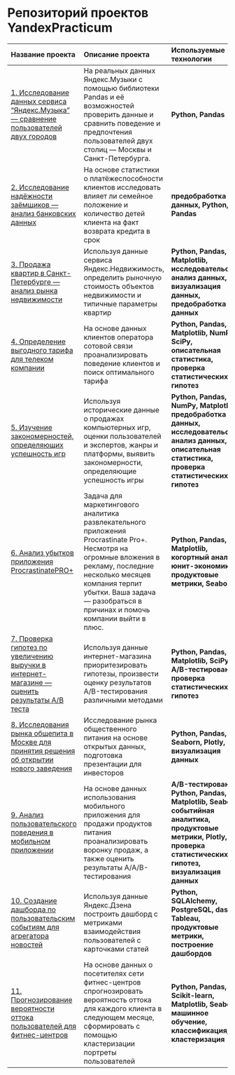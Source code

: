 # Репозиторий проектов YandexPracticum

| Название проекта  | Описание проекта| Используемые технологии |
| :--------------- | :---------------| :--------------- |
| [1. Исследование данных сервиса “Яндекс.Музыка” — сравнение пользователей двух городов](https://github.com/Prostooo21/Yandex-Practicum/tree/main/01_Yandex_Music)  | На реальных данных Яндекс.Музыки c помощью библиотеки Pandas и её возможностей проверить данные и сравнить поведение и предпочтения пользователей двух столиц — Москвы и Санкт-Петербурга. | **Python, Pandas**  |
| [2. Исследование надёжности заёмщиков — анализ банковских данных](https://github.com/Prostooo21/Yandex-Practicum/tree/main/02_Credit_reliability)  | На основе статистики о платёжеспособности клиентов исследовать влияет ли семейное положение и количество детей клиента на факт возврата кредита в срок | **предобработка данных, Python, Pandas**  |
| [3. Продажа квартир в Санкт-Петербурге — анализ рынка недвижимости](https://github.com/Prostooo21/Yandex-Practicum/tree/main/03_Real_estate%20(EDA))  | Используя данные сервиса Яндекс.Недвижимость, определить рыночную стоимость объектов недвижимости и типичные параметры квартир| **Python, Pandas, Matplotlib, исследовательский анализ данных, визуализация данных, предобработка данных**  |
| [4. Определение выгодного тарифа для телеком компании](https://github.com/Prostooo21/Yandex-Practicum/tree/main/04_Telecom)  | На основе данных клиентов оператора сотовой связи проанализировать поведение клиентов и поиск оптимального тарифа | **Python, Pandas, Matplotlib, NumPy, SciPy, описательная статистика, проверка статистических гипотез**  |
| [5. Изучение закономерностей, определяющих успешность игр](https://github.com/Prostooo21/Yandex-Practicum/tree/main/05_Games)  | Используя исторические данные о продажах компьютерных игр, оценки пользователей и экспертов, жанры и платформы, выявить закономерности, определяющие успешность игры | **Python, Pandas, NumPy, Matplotlib, предобработка данных, исследовательский анализ данных, описательная статистика, проверка статистических гипотез**  |
| [6. Анализ убытков приложения ProcrastinatePRO+](https://github.com/Prostooo21/Yandex-Practicum/tree/main/06_Marketing)  | Задача для маркетингового аналитика развлекательного приложения Procrastinate Pro+. Несмотря на огромные вложения в рекламу, последние несколько месяцев компания терпит убытки. Ваша задача — разобраться в причинах и помочь компании выйти в плюс. | **Python, Pandas, Matplotlib, когортный анализ, юнит-экономика, продуктовые метрики, Seaborn**  |
| [7. Проверка гипотез по увеличению выручки в интернет-магазине — оценить результаты A/B теста](https://github.com/Prostooo21/Yandex-Practicum/tree/main/07_AB-test%20(market))  | Используя данные интернет-магазина приоритезировать гипотезы, произвести оценку результатов A/B-тестирования различными методами | **Python, Pandas, Matplotlib, SciPy, A/B-тестирование, проверка статистических гипотез**  |
| [8. Исследования рынка общепита в Москве для принятия решения об открытии нового заведения](https://github.com/Prostooo21/Yandex-Practicum/tree/main/08_Food_market%20(visualization))  | Исследование рынка общественного питания на основе открытых данных, подготовка презентации для инвесторов | **Python, Pandas, Seaborn, Plotly, визуализация данных**  |
| [9. Анализ пользовательского поведения в мобильном приложении](https://github.com/Prostooo21/Yandex-Practicum/tree/main/09_Analysis_mobile_app)  | На основе данных использования мобильного приложения для продажи продуктов питания проанализировать воронку продаж, а также оценить результаты A/A/B-тестирования  | **A/B-тестирование, Python, Pandas, Matplotlib, Seaborn, событийная аналитика, продуктовые метрики, Plotly, проверка статистических гипотез, визуализация данных**  |
| [10. Создание дашборда по пользовательским событиям для агрегатора новостей](https://github.com/Prostooo21/Yandex-Practicum/tree/main/10_Tableau)  | Используя данные Яндекс.Дзена построить дашборд с метриками взаимодействия пользователей с карточками статей | **Python, SQLAlchemy, PostgreSQL, dash, Tableau, продуктовые метрики, построение дашбордов**  |
| [11. Прогнозирование вероятности оттока пользователей для фитнес-центров](https://github.com/Prostooo21/Yandex-Practicum/tree/main/11_ML)  |  На основе данных о посетителях сети фитнес-центров спрогнозировать вероятность оттока для каждого клиента в следующем месяце, сформировать с помощью кластеризации портреты пользователей | **Python, Pandas, Scikit-learn, Matplotlib, Seaborn, машинное обучение, классификация, кластеризация**  |

